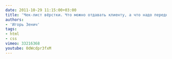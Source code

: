 ```yaml
---
date: 2011-10-29 11:15:00+03:00
title: 'Чек-лист вёрстки. Что можно отдавать клиенту, а что надо переделывать'
authors:
- 'Игорь Зенич'
tags:
- html
- css
vimeo: 33216368
youtube: 0dWcdpr3fxM
---
```


